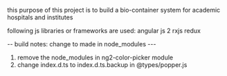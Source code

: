 this purpose of this project is to build a bio-container system for academic hospitals and institutes

following js libraries or frameworks are used:
angular js 2
rxjs
redux

-- build notes: change to made in node_modules ---
1. remove the node_modules in ng2-color-picker module
2. change index.d.ts to index.d.ts.backup in @types/popper.js
